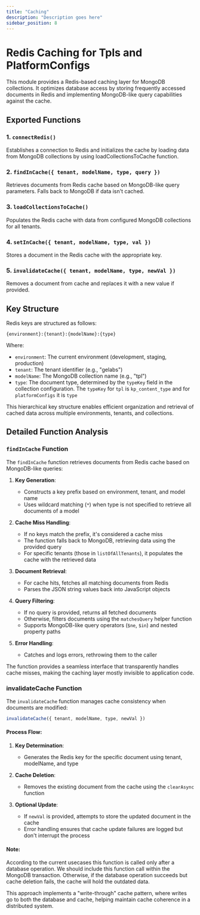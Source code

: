 ```yaml
---
title: "Caching"
description: "Description goes here"
sidebar_position: 8
---
```



# Redis Caching for Tpls and PlatformConfigs

This module provides a Redis-based caching layer for MongoDB collections. It optimizes database access by storing frequently accessed documents in Redis and implementing MongoDB-like query capabilities against the cache.

## Exported Functions

### 1. `connectRedis()`
Establishes a connection to Redis and initializes the cache by loading data from MongoDB collections by using loadCollectionsToCache function.

### 2. `findInCache({ tenant, modelName, type, query })`
Retrieves documents from Redis cache based on MongoDB-like query parameters. Falls back to MongoDB if data isn't cached.

### 3. `loadCollectionsToCache()`
Populates the Redis cache with data from configured MongoDB collections for all tenants.

### 4. `setInCache({ tenant, modelName, type, val })`
Stores a document in the Redis cache with the appropriate key.

### 5. `invalidateCache({ tenant, modelName, type, newVal })`
Removes a document from cache and replaces it with a new value if provided.

## Key Structure

Redis keys are structured as follows:

```
{environment}:{tenant}:{modelName}:{type}
```

Where:
- `environment`: The current environment (development, staging, production)
- `tenant`: The tenant identifier (e.g., "gelabs")
- `modelName`: The MongoDB collection name (e.g., "tpl")
- `type`: The document type, determined by the `typeKey` field in the collection configuration. The  `typeKey` for `tpl` is `kp_content_type` and for `platformConfigs` it is `type`

This hierarchical key structure enables efficient organization and retrieval of cached data across multiple environments, tenants, and collections.

## Detailed Function Analysis

### `findInCache` Function

The `findInCache` function retrieves documents from Redis cache based on MongoDB-like queries:

1. **Key Generation**:
   - Constructs a key prefix based on environment, tenant, and model name
   - Uses wildcard matching (`*`) when type is not specified to retrieve all documents of a model

2. **Cache Miss Handling**:
   - If no keys match the prefix, it's considered a cache miss
   - The function falls back to MongoDB, retrieving data using the provided query
   - For specific tenants (those in `listOfAllTenants`), it populates the cache with the retrieved data

3. **Document Retrieval**:
   - For cache hits, fetches all matching documents from Redis
   - Parses the JSON string values back into JavaScript objects

4. **Query Filtering**:
   - If no query is provided, returns all fetched documents
   - Otherwise, filters documents using the `matchesQuery` helper function
   - Supports MongoDB-like query operators (`$ne`, `$in`) and nested property paths

5. **Error Handling**:
   - Catches and logs errors, rethrowing them to the caller

The function provides a seamless interface that transparently handles cache misses, making the caching layer mostly invisible to application code.


### invalidateCache Function

The `invalidateCache` function manages cache consistency when documents are modified:

```javascript
invalidateCache({ tenant, modelName, type, newVal })
```

#### Process Flow:

1. **Key Determination**:
   - Generates the Redis key for the specific document using tenant, modelName, and type

2. **Cache Deletion**:
   - Removes the existing document from the cache using the `clearAsync` function

3. **Optional Update**:
   - If `newVal` is provided, attempts to store the updated document in the cache
   - Error handling ensures that cache update failures are logged but don't interrupt the process

#### Note:
  According to the current usecases this function is called only after a database operation.
  We should include this function call within the MongoDB transaction.
  Otherwise, if the database operation succeeds but cache deletion fails, the cache will hold the outdated data.

This approach implements a "write-through" cache pattern, where writes go to both the database and cache, helping maintain cache coherence in a distributed system.



